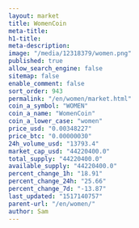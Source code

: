 ```yaml
---
layout: market
title: WomenCoin
meta-title: 
h1-title: 
meta-description: 
image: "/media/12318379/women.png"
published: true
allow_search_engine: false
sitemap: false
enable_comment: false
sort_order: 943
permalink: "/en/women/market.html"
coin_a_symbol: "WOMEN"
coin_a_name: "WomenCoin"
coin_a_lower_case: "women"
price_usd: "0.00348227"
price_btc: "0.00000030"
24h_volume_usd: "13793.4"
market_cap_usd: "44220400.0"
total_supply: "44220400.0"
available_supply: "44220400.0"
percent_change_1h: "18.91"
percent_change_24h: "25.66"
percent_change_7d: "-13.87"
last_updated: "1517140757"
parent-url: "/en/women/"
author: Sam
---
```


